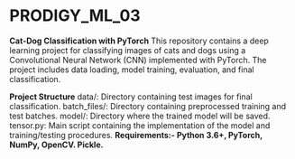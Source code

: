 # PRODIGY_ML_03

**Cat-Dog Classification with PyTorch**
This repository contains a deep learning project for classifying images of cats and dogs using a Convolutional Neural Network (CNN) implemented with PyTorch. The project includes data loading, model training, evaluation, and final classification.

**Project Structure**
data/: Directory containing test images for final classification.
batch_files/: Directory containing preprocessed training and test batches.
model/: Directory where the trained model will be saved.
tensor.py: Main script containing the implementation of the model and training/testing procedures.
**Requirements:-
Python 3.6+,
PyTorch,
NumPy,
OpenCV.
Pickle.**
